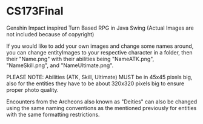 # CS173Final
Genshin Impact inspired Turn Based RPG in Java Swing (Actual Images are not included because of copyright)

If you would like to add your own images and change some names around, you can change entityImages to your respective character in a folder, then their "Name.png" with their abilities being "NameATK.png", "NameSkill.png", and "NameUltimate.png".

PLEASE NOTE: Abilities (ATK, Skill, Ultimate) MUST be in 45x45 pixels big, also for the entities they have to be about 320x320 pixels big to ensure proper photo quality.

Encounters from the Archeons also known as "Deities" can also be changed using the same naming conventions as the mentioned previously for entities with the same formatting restrictions.
